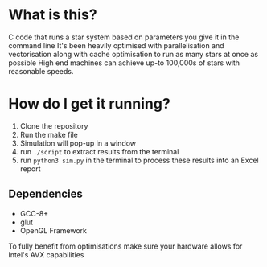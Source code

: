 # What is this?

C code that runs a star system based on parameters you give it in the command line
It's been heavily optimised with parallelisation and vectorisation along with cache optimisation to run as many stars at once as possible
High end machines can achieve up-to 100,000s of stars with reasonable speeds. 

# How do I get it running?

1. Clone the repository
2. Run the make file
3. Simulation will pop-up in a window
4. run `./script` to extract results from the terminal
5. run `python3 sim.py` in the terminal to process these results into an Excel report

## Dependencies

* GCC-8+
* glut
* OpenGL Framework

To fully benefit from optimisations make sure your hardware allows for Intel's AVX capabilities
